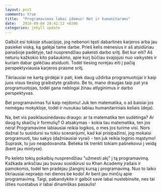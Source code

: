 ```yaml
---
layout: post
comments: true
title:  "Programavimas labai įdomus! Net ir humanitarams"
date:   2016-09-04 20:41:12 +0200
categories: jekyll update
---
```

Galbūt esi tokioje situacijoje, jog nebenori tęsti dabartinės karjeros arba jau pasiekei viską, ką galėjai tame darbe.
Prieš kelis mėnesius ir aš atsidūriau panašioje padėtyje, tad nusprendžiau pakeisti darbo sritį. Bet kur eiti? Aš neturiu kažkokio kito pašaukimo, 
apie kurį būčiau svajojusi nuo vaikystės ir kuriam dabar galėčiau atsiduoti. Todėl tiesiog norėjau eiti į pačią perspektyviausia karjeros
prasme sritį.

Tikriausiai ne kartą girdėjai ir pati, kiek daug uždirba programuotojai ir kaip juos visus tiesiog graibstyte graibsto.
Be to, mano draugas taip pat yra programuotojas, todėl gana neblogai žinau atlyginimus ir darbo perspektyvas. 

Bet programavimas fui kaip neįdomu! Juk ten matematika, o aš baisiai jos nemėgau mokykloje, todėl ir nusukau labiau humanitariniais keliais (deja).
 
Na, bet vis pasiklausinėdavau draugo: ar ta matematika ten sudėtinga? Ar daug tų skaičių ir formulių? O atsakymas - kokia tau matematika, ten 
jos nėra! Programavime labiausiai reikia logikos, o mes jos turime visi. Nors dažnai tu susidursi su tokiu scenarijumi, kad kai prisipažinsi, jog mokaisi programuoti,
tau sakys (dažniausiai vyrai) - ten juk reikia loginio mąstymo! Suprask, tu juo neapdovanota. Belieka tik trenkti tokiam pašnekovui į veidą (bent jau mintyse).

Po keleto tokių pokalbių nusprendžiau "užmesti akį" į tą programavimą. Kažkada anksčiau jau buvau susidūrusi su Khan Academy įrašais ir pamokomis,
todėl ten pradėjau įžanginį kursą į programavimą. Nuo to laiko tikriausiai nepraėjo nei dienos be kodo! Ar bent jau minčių apie programavimą.
Taigi, pabandykite ir galbūt save labai nustebinsite, nes tai išties nuostabus ir labai dinamiškas pasaulis! 
 
